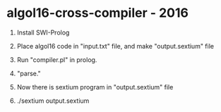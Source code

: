 # algol16-cross-compiler - 2016

1. Install SWI-Prolog

2. Place algol16 code in "input.txt" file, and make "output.sextium" file

3. Run "compiler.pl" in prolog.

4. "parse."

5. Now there is sextium program in "output.sextium" file

3. ./sextium output.sextium
